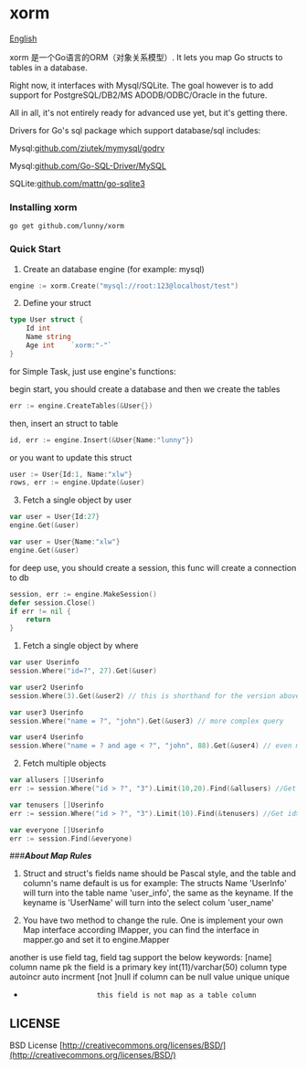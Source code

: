 xorm
=====

[English](README.md)

xorm 是一个Go语言的ORM（对象关系模型）. It lets you map Go structs to tables in a database. 

Right now, it interfaces with Mysql/SQLite. The goal however is to add support for PostgreSQL/DB2/MS ADODB/ODBC/Oracle in the future. 

All in all, it's not entirely ready for advanced use yet, but it's getting there.

Drivers for Go's sql package which support database/sql includes:

Mysql:[github.com/ziutek/mymysql/godrv](https://github.com/ziutek/mymysql/godrv)

Mysql:[github.com/Go-SQL-Driver/MySQL](https://github.com/Go-SQL-Driver/MySQL)

SQLite:[github.com/mattn/go-sqlite3](https://github.com/mattn/go-sqlite3)

### Installing xorm
    go get github.com/lunny/xorm

### Quick Start

1. Create an database engine (for example: mysql)

```go
engine := xorm.Create("mysql://root:123@localhost/test")
```

2. Define your struct

```go
type User struct {
    Id int
    Name string
    Age int    `xorm:"-"`
}
```

for Simple Task, just use engine's functions:

begin start, you should create a database and then we create the tables

```go
err := engine.CreateTables(&User{})
```
	
then, insert an struct to table
  
```go
id, err := engine.Insert(&User{Name:"lunny"})
```

or you want to update this struct

```go
user := User{Id:1, Name:"xlw"}
rows, err := engine.Update(&user)
```

3. Fetch a single object by user
```go
var user = User{Id:27}
engine.Get(&user)

var user = User{Name:"xlw"}
engine.Get(&user)
```

for deep use, you should create a session, this func will create a connection to db

```go
session, err := engine.MakeSession()
defer session.Close()
if err != nil {
    return
}
```

1. Fetch a single object by where
```go
var user Userinfo
session.Where("id=?", 27).Get(&user)

var user2 Userinfo
session.Where(3).Get(&user2) // this is shorthand for the version above

var user3 Userinfo
session.Where("name = ?", "john").Get(&user3) // more complex query

var user4 Userinfo
session.Where("name = ? and age < ?", "john", 88).Get(&user4) // even more complex
```

2. Fetch multiple objects

```go
var allusers []Userinfo
err := session.Where("id > ?", "3").Limit(10,20).Find(&allusers) //Get id>3 limit 10 offset 20

var tenusers []Userinfo
err := session.Where("id > ?", "3").Limit(10).Find(&tenusers) //Get id>3 limit 10  if omit offset the default is 0

var everyone []Userinfo
err := session.Find(&everyone)
```

###***About Map Rules***
1. Struct and struct's fields name should be Pascal style, and the table and column's name default is us
for example: 
The structs Name 'UserInfo' will turn into the table name 'user_info', the same as the keyname.	
If the keyname is 'UserName' will turn into the select colum 'user_name'

2. You have two method to change the rule. One is implement your own Map interface according IMapper, you can find the interface in mapper.go and set it to engine.Mapper

another is use field tag, field tag support the below keywords:
[name]                  column name
pk                      the field is a primary key
int(11)/varchar(50)     column type
autoincr                auto incrment
[not ]null              if column can be null value
unique                  unique
-                       this field is not map as a table column

## LICENSE

 BSD License
 [http://creativecommons.org/licenses/BSD/](http://creativecommons.org/licenses/BSD/)
